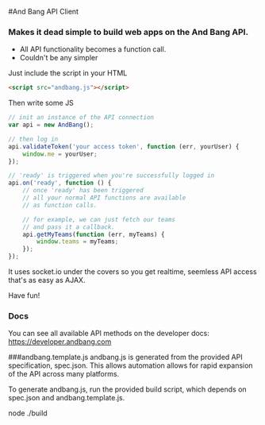 #And Bang API Client
### Makes it dead simple to build web apps on the And Bang API. 

- All API functionality becomes a function call.
- Couldn't be any simpler

Just include the script in your HTML
```html
<script src="andbang.js"></script>
```

Then write some JS

```js
// init an instance of the API connection
var api = new AndBang();

// then log in
api.validateToken('your access token', function (err, yourUser) {
    window.me = yourUser;
});

// 'ready' is triggered when you're successfully logged in
api.on('ready', function () {
    // once 'ready' has been triggered 
    // all your normal API functions are available
    // as function calls.

    // for example, we can just fetch our teams
    // and pass it a callback.
    api.getMyTeams(function (err, myTeams) {
        window.teams = myTeams;
    });
});
```

It uses socket.io under the covers so you get realtime, seemless API access that's as easy as AJAX.

Have fun!

### Docs
You can see all available API methods on the developer docs: https://developer.andbang.com

###andbang.template.js
andbang.js is generated from the provided API specification, spec.json. This
allows automation allows for rapid expansion of the API across many platforms.

To generate andbang.js, run the provided build script, which depends on spec.json
and andbang.template.js.

node ./build
